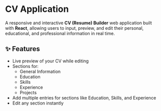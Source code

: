 # CV Application
A responsive and interactive **CV (Resume) Builder** web application built with **React**, allowing users to input, preview, and edit their personal, educational, and professional information in real time.


## ✨ Features
- Live preview of your CV while editing
- Sections for:
  - General Information
  - Education
  - Skills
  - Experience
  - Projects
- Add multiple entries for sections like Education, Skills, and Experience
- Edit any section instantly
